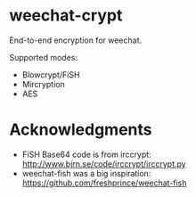 # weechat-crypt
End-to-end encryption for weechat.

Supported modes:
- Blowcrypt/FiSH
- Mircryption
- AES

# Acknowledgments
- FiSH Base64 code is from irccrypt: http://www.bjrn.se/code/irccrypt/irccrypt.py
- weechat-fish was a big inspiration: https://github.com/freshprince/weechat-fish
